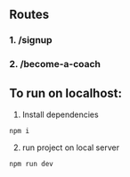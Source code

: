 ## Routes

### 1. /signup
### 2. /become-a-coach


## To run on localhost: 
1. Install dependencies
```
npm i
```
2. run project on local server 
```
npm run dev
```
